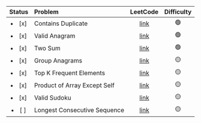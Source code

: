 |    Status     | Problem                      |                              LeetCode                              |   Difficulty    |
| :-----------: | :--------------------------- | :----------------------------------------------------------------: | :-------------: |
| <li>[x] </li> | Contains Duplicate           |      [link](https://leetcode.com/problems/contains-duplicate)      | :green_circle:  |
| <li>[x] </li> | Valid Anagram                |        [link](https://leetcode.com/problems/valid-anagram)         | :green_circle:  |
| <li>[x] </li> | Two Sum                      |           [link](https://leetcode.com/problems/two-sum)            | :green_circle:  |
| <li>[x] </li> | Group Anagrams               |        [link](https://leetcode.com/problems/group-anagrams)        | :yellow_circle: |
| <li>[x] </li> | Top K Frequent Elements      |   [link](https://leetcode.com/problems/top-k-frequent-elements)    | :yellow_circle: |
| <li>[x] </li> | Product of Array Except Self | [link](https://leetcode.com/problems/product-of-array-except-self) | :yellow_circle: |
| <li>[x] </li> | Valid Sudoku                 |         [link](https://leetcode.com/problems/valid-sudoku)         | :yellow_circle: |
| <li>[ ] </li> | Longest Consecutive Sequence | [link](https://leetcode.com/problems/longest-consecutive-sequence) | :yellow_circle: |
